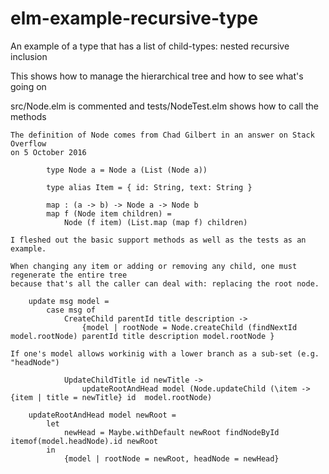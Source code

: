 # elm-example-recursive-type
An example of a type that has a list of child-types: nested recursive inclusion

This shows how to manage the hierarchical tree and how to see what's going on

src/Node.elm is commented and tests/NodeTest.elm shows how to call the methods

    The definition of Node comes from Chad Gilbert in an answer on Stack Overflow
    on 5 October 2016

            type Node a = Node a (List (Node a))

            type alias Item = { id: String, text: String }

            map : (a -> b) -> Node a -> Node b
            map f (Node item children) =
                Node (f item) (List.map (map f) children)

    I fleshed out the basic support methods as well as the tests as an example.

    When changing any item or adding or removing any child, one must regenerate the entire tree
    because that's all the caller can deal with: replacing the root node.

        update msg model =
            case msg of
                CreateChild parentId title description ->
                    {model | rootNode = Node.createChild (findNextId model.rootNode) parentId title description model.rootNode }

    If one's model allows workinig with a lower branch as a sub-set (e.g. "headNode")

                UpdateChildTitle id newTitle ->
                    updateRootAndHead model (Node.updateChild (\item -> {item | title = newTitle} id  model.rootNode)

        updateRootAndHead model newRoot =
            let
                newHead = Maybe.withDefault newRoot findNodeById itemof(model.headNode).id newRoot
            in
                {model | rootNode = newRoot, headNode = newHead}


